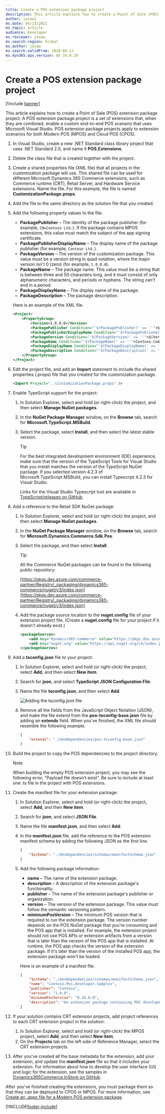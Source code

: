 ```yaml
---
title: Create a POS extension package project
description: This article explains how to create a Point of Sale (POS) extension package project.
author: josaw1
ms.date: 04/13/2021
ms.topic: article
audience: Developer
ms.reviewer: josaw
ms.search.region: Global
ms.author: josaw
ms.search.validFrom: 2020-04-13
ms.dyn365.ops.version: AX 10.0.18
---
```


# Create a POS extension package project

[!include [banner](../../includes/banner.md)]

This article explains how to create a Point of Sale (POS) extension package project. A POS extension package project is a set of extensions that, when they are combined, enable a custom end-to-end POS scenario that uses Microsoft Visual Studio. POS extension package projects apply to extension scenarios for both Modern POS (MPOS) and Cloud POS (CPOS).

1. In Visual Studio, create a new .NET Standard class library project that uses .NET Standard 2.0, and name it **POS.Extensions**.
2. Delete the class file that is created together with the project.
3. Create a shared properties file (XML file) that all projects in the customization package will use. This shared file can be used for different Microsoft Dynamics 365 Commerce extensions, such as Commerce runtime (CRT), Retail Server, and Hardware Service extensions. Name the file. For this example, the file is named **CustomizationPackage.props**.
4. Add the file to the same directory as the solution file that you created.
5. Add the following property values to the file:

    + **PackagePublisher** – The identity of the package publisher (for example, `CN=Contoso Ltd.`). If the package contains MPOS extensions, this value must match the subject of the app signing certificate.
    + **PackagePublisherDisplayName** – The display name of the package publisher (for example, `Contoso Ltd.`).
    + **PackageVersion** – The version of the customization package. This value must be a version string in quad notation, where the major version isn't 0 (zero) (for example, `1.0.0.0`).
    + **PackageName** – The package name. This value must be a string that is between three and 50 characters long, and it must consist of only alphanumeric characters, and periods or hyphens. The string can't end in a period.
    + **PackageDisplayName** – The display name of the package.
    + **PackageDescription** – The package description.

    Here is an example of the XML file.

    ```xml
    <Project>
        <PropertyGroup>
            <Version>1.0.0.0</Version>
            <PackagePublisher Condition="'$(PackagePublisher)' == ''">$(Publisher)</PackagePublisher>
            <PackagePublisherDisplayName Condition="'$(PackagePublisherDisplayName)' == ''">$(PublisherDisplayName)</PackagePublisherDisplayName>
            <PackageVersion Condition="'$(PackageVersion)' == ''">$(Version)</PackageVersion>
            <PackageName Condition="'$(PackageName)' == ''">Contoso.Commerce</PackageName>
            <PackageDisplayName Condition="'$(PackageDisplayName)' == ''">Contoso POS Commerce Customization</PackageDisplayName>
            <PackageDescription Condition="'$(PackageDescription)' == ''">Contoso POS Commerce Customization</PackageDescription>
        </PropertyGroup>
    </Project>
    ```

6. Edit the project file, and add an **Import** statement to include the shared properties (.props) file that you created for the customization package.

    ```xml
    <Import Project="..\CustomizationPackage.props" />
    ```

7. Enable TypeScript support for the project:

    1. In Solution Explorer, select and hold (or right-click) the project, and then select **Manage NuGet packages**.
    2. In the **NuGet Package Manager** window, on the **Browse** tab, search for **Microsoft.TypeScript.MSBuild**.
    3. Select the package, select **Install**, and then select the latest stable version.

        > [!TIP]
        > For the best integrated development environment (IDE) experience, make sure that the version of the TypeScript Tools for Visual Studio that you install matches the version of the TypeScript NuGet package. If you selected version 4.2.3 of Microsoft.TypeScript.MSBuild, you can install Typescript 4.2.3 for Visual Studio.
        >
        > Links for the Visual Studio Typescript tool are available in [TypeScript/releases on GitHub](https://github.com/microsoft/TypeScript/releases).

8. Add a reference to the Retail SDK NuGet package:

    1. In Solution Explorer, select and hold (or right-click) the project, and then select **Manage NuGet packages**.
    2. In the **NuGet Package Manager** window, on the **Browse** tab, search for **Microsoft.Dynamics.Commerce.Sdk.Pos**.
    3. Select the package, and then select **Install**.

        > [!TIP]
        > All the Commerce NuGet packages can be found in the following public repository:
        >
        > [https://pkgs.dev.azure.com/commerce-partner/Registry/_packaging/dynamics365-commerce/nuget/v3/index.json](https://pkgs.dev.azure.com/commerce-partner/Registry/_packaging/dynamics365-commerce/nuget/v3/index.json)

    4. Add the package source location to the **nuget.config** file of your extension project file. (Create a **nuget.config** file for your project if it doesn't already exist.)

        ```xml
        <packageSources>
            <add key="dynamics365-commerce" value="https://pkgs.dev.azure.com/commerce-partner/Registry/_packaging/dynamics365-commerce/nuget/v3/index.json" />
            <add key="nuget.org" value="https://api.nuget.org/v3/index.json" />
        </packageSources>
        ```

9. Add a **tsconfig.json** file to your project:

    1. In Solution Explorer, select and hold (or right-click) the project, select **Add**, and then select **New item**.
    2. Search for **json**, and select **TypeScript JSON Configuration File**.
    3. Name the file **tsconfig.json**, and then select **Add**.

        ![Adding the tsconfig.json file.](media/json-file.png)

    4. Remove all the fields from the JavaScript Object Notation (JSON), and make the file extend from the **pos-tsconfig-base.json** file by adding an **extends** field. When you've finished, the XML file should resemble the following example.

        ```JSON
        {
            "extends": "./devDependencies/pos-tsconfig-base.json"
        }
        ```

10. Build the project to copy the POS dependencies to the project directory.

    > [!NOTE]
    > When building the empty POS extension project, you may see the following error, "Payload file doesn't exist". Be sure to include at least one .ts file in the project with POS extensions.

11. Create the manifest file for your extension package:

    1. In Solution Explorer, select and hold (or right-click) the project, select **Add**, and then **New item**.
    2. Search for **json**, and select **JSON File**.
    3. Name the file **manifest.json**, and then select **Add**.
    4. In the **manifest.json** file, add the reference to the POS extension manifest schema by adding the following JSON as the first line.

        ```JSON
        {
            "$schema": "./devDependencies/schemas/manifestSchema.json"
        }
        ```

    5. Add the following package information:

        + **name** – The name of the extension package.
        + **description** – A description of the extension package's functionality.
        + **publisher** – The name of the extension package's publisher or organization.
        + **version** – The version of the extension package. This value must follow the semantic versioning pattern.
        + **minimumPosVersion** – The minimum POS version that is required to run the extension package. The version number depends on the POS NuGet package that you're consuming and the POS app that is installed. For example, the extension project should not use POS APIs or extension artifacts from a version that is later than the version of the POS app that is installed. At runtime, the POS app checks the version of the extension package. If it's later than the version of the installed POS app, the extension package won't be loaded.

        Here is an example of a manifest file.

        ```JSON
        {
            "$schema": "./devDependencies/schemas/manifestSchema.json",
            "name": "Contoso.Pos.Developer.Samples",
            "publisher": "Contoso",
            "version": "1.0.0",
            "minimumPosVersion": "9.28.0.0",
            "description": "An extension package containing POS developer samples to showcase various types of POS extensions.",
        }
        ```

12. If your solution contains CRT extension projects, add project references to each CRT extension project in the solution:

    1. In Solution Explorer, select and hold (or right-click) the MPOS project, select **Add**, and then select **New item**.
    2. On the **Projects** tab on the left side of Reference Manager, select the CRT extension projects.

13. After you've created all the base metadata for the extension, add your extension, and update the **manifest.json** file so that it includes your extension. For information about how to develop the user interface (UI) and logic for the extension, see the samples in [Dynamics365Commerce.InStore on GitHub](https://github.com/microsoft/Dynamics365Commerce.InStore/tree/release/9.28/src/PosSample/Pos.Extension).

After you've finished creating the extensions, you must package them so that they can be deployed to CPOS or MPOS. For more information, see [Create an .appx file for a Modern POS extension package](create-pos-extension-appx.md).

[!INCLUDE[footer-include](../../../includes/footer-banner.md)]
